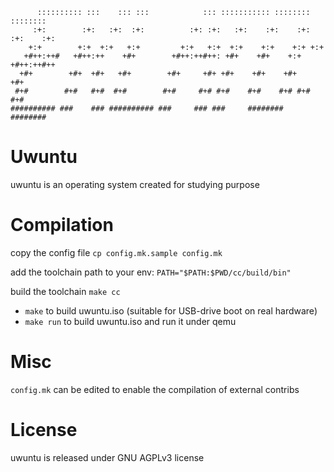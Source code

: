 ```
      :::::::::: :::    ::: :::            ::: ::::::::::: ::::::::   ::::::::
     :+:        :+:   :+:  :+:          :+: :+:   :+:    :+:    :+: :+:    :+:
    +:+        +:+  +:+   +:+         +:+   +:+  +:+    +:+    +:+ +:+        
   +#++:++#   +#++:++    +#+        +#++:++#++: +#+    +#+    +:+ +#++:++#++  
  +#+        +#+  +#+   +#+        +#+     +#+ +#+    +#+    +#+        +#+   
 #+#        #+#   #+#  #+#        #+#     #+# #+#    #+#    #+# #+#    #+#    
########## ###    ### ########## ###     ### ###     ########   ########      
```

# Uwuntu

uwuntu is an operating system created for studying purpose

# Compilation

copy the config file
`cp config.mk.sample config.mk`

add the toolchain path to your env:
`PATH="$PATH:$PWD/cc/build/bin"`

build the toolchain
`make cc`

- `make` to build uwuntu.iso (suitable for USB-drive boot on real hardware)
- `make run` to build uwuntu.iso and run it under qemu

# Misc
`config.mk` can be edited to enable the compilation of external contribs

# License

uwuntu is released under GNU AGPLv3 license
